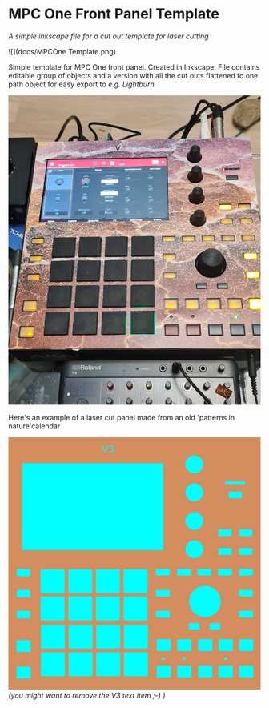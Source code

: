 # MPC One Front Panel Template
*A simple inkscape file for a cut out template for laser cutting*

![](docs/MPCOne Template.png)

Simple template for MPC One front panel.
Created in Inkscape.
File contains editable group of objects and 
a version with all the cut outs flattened to one path object 
for easy export to *e.g. Lightburn*


![](docs/20240203_170959.jpg)

Here's an example of a laser cut panel made from an old 'patterns in nature'calendar


![](export/MPCOne_v3.svg)
*(you might want to remove the V3 text item ;-) )*
